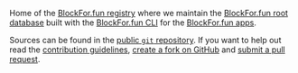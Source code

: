 Home of the [BlockFor.fun registry](https://registry.blockfor.fun) where we maintain the [BlockFor.fun root database](root.db) built with the [BlockFor.fun CLI](https://blockfor.fun/cli) for the [BlockFor.fun apps](https://blockfor.fun).

Sources can be found in the [public `git` repository](https://github.com/blockforfun/registry.git). If you want to help out read the [contribution guidelines](CONTRIBUTING.md), [create a fork on GitHub](https://github.com/blockforfun/registry/) and [submit a pull request](https://github.com/blockforfun/registry/pull/new/master).
